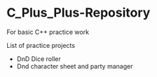 # C_Plus_Plus-Repository
 For basic C++ practice work

List of practice projects
- DnD Dice roller
- Dnd character sheet and party manager
